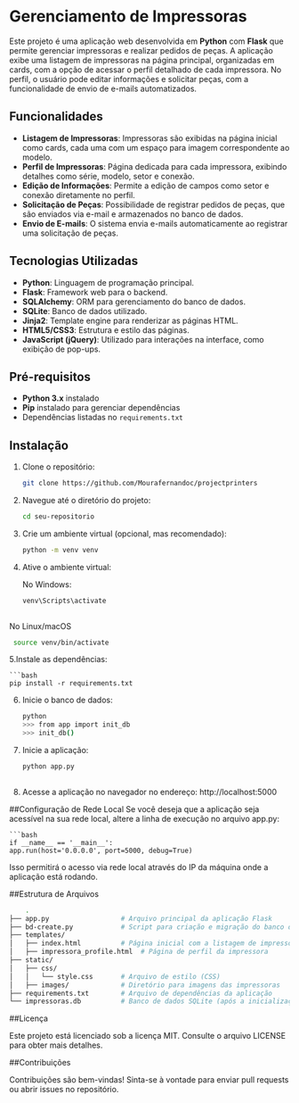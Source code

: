 # Gerenciamento de Impressoras

Este projeto é uma aplicação web desenvolvida em **Python** com **Flask** que permite gerenciar impressoras e realizar pedidos de peças. A aplicação exibe uma listagem de impressoras na página principal, organizadas em cards, com a opção de acessar o perfil detalhado de cada impressora. No perfil, o usuário pode editar informações e solicitar peças, com a funcionalidade de envio de e-mails automatizados.

## Funcionalidades

- **Listagem de Impressoras**: Impressoras são exibidas na página inicial como cards, cada uma com um espaço para imagem correspondente ao modelo.
- **Perfil de Impressoras**: Página dedicada para cada impressora, exibindo detalhes como série, modelo, setor e conexão.
- **Edição de Informações**: Permite a edição de campos como setor e conexão diretamente no perfil.
- **Solicitação de Peças**: Possibilidade de registrar pedidos de peças, que são enviados via e-mail e armazenados no banco de dados.
- **Envio de E-mails**: O sistema envia e-mails automaticamente ao registrar uma solicitação de peças.

## Tecnologias Utilizadas

- **Python**: Linguagem de programação principal.
- **Flask**: Framework web para o backend.
- **SQLAlchemy**: ORM para gerenciamento do banco de dados.
- **SQLite**: Banco de dados utilizado.
- **Jinja2**: Template engine para renderizar as páginas HTML.
- **HTML5/CSS3**: Estrutura e estilo das páginas.
- **JavaScript (jQuery)**: Utilizado para interações na interface, como exibição de pop-ups.

## Pré-requisitos

- **Python 3.x** instalado
- **Pip** instalado para gerenciar dependências
- Dependências listadas no `requirements.txt`

## Instalação

1. Clone o repositório:

   ```bash
   git clone https://github.com/Mourafernandoc/projectprinters
   

2. Navegue até o diretório do projeto:

   ```bash
   cd seu-repositorio


3. Crie um ambiente virtual (opcional, mas recomendado):

	```bash
	python -m venv venv


4. Ative o ambiente virtual:

	No Windows:
	
	```bash
	venv\Scripts\activate
  
  No Linux/macOS	 
	
 ```bash
  source venv/bin/activate 
  ```

5.Instale as dependências:

	```bash
	pip install -r requirements.txt


6. Inicie o banco de dados:

	```bash
	python
	>>> from app import init_db
	>>> init_db()
	

7. Inicie a aplicação:

	```bash
	python app.py
  

8. Acesse a aplicação no navegador no endereço: http://localhost:5000


##Configuração de Rede Local
	Se você deseja que a aplicação seja acessível na sua rede local, altere a linha de execução no arquivo app.py:
	
	```bash
	if __name__ == '__main__':
    app.run(host='0.0.0.0', port=5000, debug=True)

Isso permitirá o acesso via rede local através do IP da máquina onde a aplicação está rodando.

##Estrutura de Arquivos

```bash
	.
├── app.py                  # Arquivo principal da aplicação Flask
├── bd-create.py            # Script para criação e migração do banco de dados
├── templates/
│   ├── index.html          # Página inicial com a listagem de impressoras
│   ├── impressora_profile.html  # Página de perfil da impressora
├── static/
│   ├── css/
│   │   └── style.css       # Arquivo de estilo (CSS)
│   ├── images/             # Diretório para imagens das impressoras
├── requirements.txt        # Arquivo de dependências da aplicação
└── impressoras.db          # Banco de dados SQLite (após a inicialização)
```

##Licença

Este projeto está licenciado sob a licença MIT. Consulte o arquivo LICENSE para obter mais detalhes.

##Contribuições

Contribuições são bem-vindas! Sinta-se à vontade para enviar pull requests ou abrir issues no repositório.
